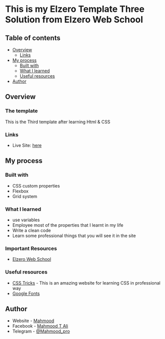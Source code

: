 # This is my Elzero Template Three Solution from Elzero Web School

## Table of contents

- [Overview](#overview)
  - [Links](#links)
- [My process](#my-process)
  - [Built with](#built-with)
  - [What I learned](#what-i-learned)
  - [Useful resources](#useful-resources)
- [Author](#author)

## Overview 

### The template
This is the Third template after learning Html & CSS

### Links

- Live Site: [here](https://mahmood601.github.io/Elzero_Template-Three/)

## My process 

### Built with

- CSS custom properties
- Flexbox
- Grid system

### What I learned

- use variables
- Employee most of the properties that I learnt in my life
- Write a clean code 
- Learn some professional things that you will see it in the site

### Important Resources
- [Elzero Web School](https://elzero.org)

### Useful resources

- [CSS Tricks](https://css-tricks.com) - This is an amazing website for learning CSS in professional way
- [Google Fonts](https://fonts.google.com)

## Author

- Website - [Mahmood](https://github.com/mahmood601)
- Facebook - [Mahmood T Ali](https://www.facebook.com/profile.php?id=100081145688127)
- Telegram - [@Mahmood_pro](https://t.me/Mahmood_pro)
